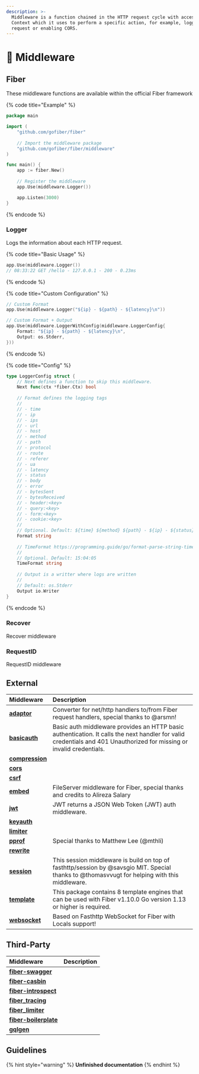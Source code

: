 ```yaml
---
description: >-
  Middleware is a function chained in the HTTP request cycle with access to the
  Context which it uses to perform a specific action, for example, logging every
  request or enabling CORS.
---
```


# 🧬 Middleware

## Fiber

These middleware functions are available within the official Fiber framework

{% code title="Example" %}
```go
package main

import (
	"github.com/gofiber/fiber"
	
	// Import the middleware package
	"github.com/gofiber/fiber/middleware"
)

func main() {
	app := fiber.New()
	
	// Register the middleware
	app.Use(middleware.Logger())

	app.Listen(3000)
}
```
{% endcode %}

### Logger

Logs the information about each HTTP request.

{% code title="Basic Usage" %}
```go
app.Use(middleware.Logger())
// 08:33:22 GET /hello - 127.0.0.1 - 200 - 0.23ms
```
{% endcode %}

{% code title="Custom Configuration" %}
```go
// Custom Format
app.Use(middleware.Logger("${ip} - ${path} - ${latency}\n"))

// Custom Format + Output
app.Use(middleware.LoggerWithConfig(middleware.LoggerConfig{
    Format: "${ip} - ${path} - ${latency}\n",
    Output: os.Stderr,
}))
```
{% endcode %}

{% code title="Config" %}
```go
type LoggerConfig struct {
    // Next defines a function to skip this middleware.
    Next func(ctx *fiber.Ctx) bool
    
    // Format defines the logging tags
    // 
    // - time
    // - ip
    // - ips
    // - url
    // - host
    // - method
    // - path
    // - protocol
    // - route
    // - referer
    // - ua
    // - latency
    // - status
    // - body
    // - error
    // - bytesSent
    // - bytesReceived
    // - header:<key>
    // - query:<key>
    // - form:<key>
    // - cookie:<key>
    // 
    // Optional. Default: ${time} ${method} ${path} - ${ip} - ${status} - ${latency}\n
    Format string
    
    // TimeFormat https://programming.guide/go/format-parse-string-time-date-example.html
    //
    // Optional. Default: 15:04:05
    TimeFormat string
    
    // Output is a writter where logs are written
    //
    // Default: os.Stderr
    Output io.Writer
}
```
{% endcode %}

### Recover

Recover middleware

### RequestID

RequestID middleware



## External

| Middleware | Description |
| :--- | :--- |
| [**adaptor**](https://github.com/gofiber/adaptor) | Converter for net/http handlers to/from Fiber request handlers, special thanks to @arsmn! |
| [**basicauth**](https://github.com/gofiber/basicauth) | Basic auth middleware provides an HTTP basic authentication. It calls the next handler for valid credentials and 401 Unauthorized for missing or invalid credentials. |
| [**compression**](https://github.com/gofiber/compression) |  |
| [**cors**](https://github.com/gofiber/cors) |  |
| [**csrf**](https://github.com/gofiber/csrf) |  |
| [**embed**](https://github.com/gofiber/embed) | FileServer middleware for Fiber, special thanks and credits to Alireza Salary |
| [**jwt**](https://github.com/gofiber/jwt) | JWT returns a JSON Web Token \(JWT\) auth middleware. |
| [**keyauth**](https://github.com/gofiber/keyauth) |  |
| [**limiter**](https://github.com/gofiber/limiter) |  |
| [**pprof**](https://github.com/gofiber/pprof) | Special thanks to Matthew Lee \(@mthli\) |
| [**rewrite**](https://github.com/gofiber/rewrite) |  |
| [**session**](https://github.com/gofiber/session) | This session middleware is build on top of fasthttp/session by @savsgio MIT. Special thanks to @thomasvvugt for helping with this middleware. |
| [**template**](https://github.com/gofiber/template) | This package contains 8 template engines that can be used with Fiber v1.10.0 Go version 1.13 or higher is required. |
| [**websocket**](https://github.com/gofiber/websocket) | Based on Fasthttp WebSocket for Fiber with Locals support! |

## Third-Party

| Middleware | Description |
| :--- | :--- |
| [**fiber-swagger**](https://github.com/arsmn/fiber-swagger) |  |
| [**fiber-casbin**](https://github.com/arsmn/fiber-casbin) |  |
| [**fiber-introspect**](https://github.com/arsmn/fiber-introspect) |  |
| [**fiber\_tracing**](https://github.com/shareed2k/fiber_tracing) |  |
| [**fiber\_limiter**](https://github.com/shareed2k/fiber_limiter) |  |
| [**fiber-boilerplate**](https://github.com/thomasvvugt/fiber-boilerplate) |  |
| [**gqlgen**](https://github.com/arsmn/gqlgen) |  |

## Guidelines

{% hint style="warning" %}
**Unfinished documentation**
{% endhint %}


